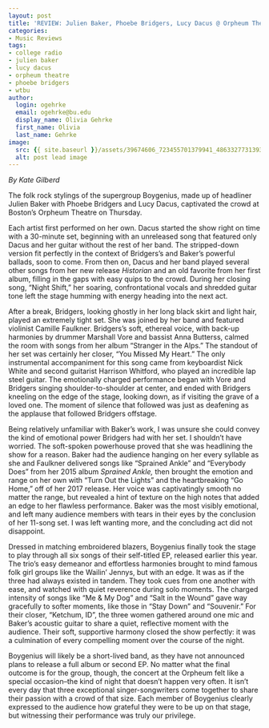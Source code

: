 ```yaml
---
layout: post
title: 'REVIEW: Julien Baker, Phoebe Bridgers, Lucy Dacus @ Orpheum Theatre 11/08'
categories:
- Music Reviews
tags:
- college radio
- julien baker
- lucy dacus
- orpheum theatre
- phoebe bridgers
- wtbu
author:
  login: ogehrke
  email: ogehrke@bu.edu
  display_name: Olivia Gehrke
  first_name: Olivia
  last_name: Gehrke
image:
  src: {{ site.baseurl }}/assets/39674606_723455701379941_4863327731393232896_n.jpg
  alt: post lead image
---
```


_By Kate Gilberd_

The folk rock stylings of the supergroup Boygenius, made up of headliner Julien Baker with Phoebe Bridgers and Lucy Dacus, captivated the crowd at Boston’s Orpheum Theatre on Thursday.

Each artist first performed on her own. Dacus started the show right on time with a 30-minute set, beginning with an unreleased song that featured only Dacus and her guitar without the rest of her band. The stripped-down version fit perfectly in the context of Bridgers’s and Baker’s powerful ballads, soon to come. From then on, Dacus and her band played several other songs from her new release _Historian_ and an old favorite from her first album, filling in the gaps with easy quips to the crowd. During her closing song, “Night Shift,” her soaring, confrontational vocals and shredded guitar tone left the stage humming with energy heading into the next act.

After a break, Bridgers, looking ghostly in her long black skirt and light hair, played an extremely tight set. She was joined by her band and featured violinist Camille Faulkner. Bridgers’s soft, ethereal voice, with back-up harmonies by drummer Marshall Vore and bassist Anna Butterss, calmed the room with songs from her album “Stranger in the Alps.” The standout of her set was certainly her closer, “You Missed My Heart.” The only instrumental accompaniment for this song came from keyboardist Nick White and second guitarist Harrison Whitford, who played an incredible lap steel guitar. The emotionally charged performance began with Vore and Bridgers singing shoulder-to-shoulder at center, and ended with Bridgers kneeling on the edge of the stage, looking down, as if visiting the grave of a loved one. The moment of silence that followed was just as deafening as the applause that followed Bridgers offstage.

Being relatively unfamiliar with Baker’s work, I was unsure she could convey the kind of emotional power Bridgers had with her set. I shouldn’t have worried. The soft-spoken powerhouse proved that she was headlining the show for a reason. Baker had the audience hanging on her every syllable as she and Faulkner delivered songs like “Sprained Ankle” and “Everybody Does” from her 2015 album _Sprained Ankle,_ then brought the emotion and range on her own with “Turn Out the Lights” and the heartbreaking “Go Home,” off of her 2017 release. Her voice was captivatingly smooth no matter the range, but revealed a hint of texture on the high notes that added an edge to her flawless performance. Baker was the most visibly emotional, and left many audience members with tears in their eyes by the conclusion of her 11-song set. I was left wanting more, and the concluding act did not disappoint.

Dressed in matching embroidered blazers, Boygenius finally took the stage to play through all six songs of their self-titled EP, released earlier this year. The trio’s easy demeanor and effortless harmonies brought to mind famous folk girl groups like the Wailin’ Jennys, but with an edge. It was as if the three had always existed in tandem. They took cues from one another with ease, and watched with quiet reverence during solo moments. The charged intensity of songs like “Me & My Dog” and “Salt in the Wound” gave way gracefully to softer moments, like those in “Stay Down” and “Souvenir.” For their closer, “Ketchum, ID”, the three women gathered around one mic and Baker’s acoustic guitar to share a quiet, reflective moment with the audience. Their soft, supportive harmony closed the show perfectly: it was a culmination of every compelling moment over the course of the night.

Boygenius will likely be a short-lived band, as they have not announced plans to release a full album or second EP. No matter what the final outcome is for the group, though, the concert at the Orpheum felt like a special occasion–the kind of night that doesn’t happen very often. It isn’t every day that three exceptional singer-songwriters come together to share their passion with a crowd of that size. Each member of Boygenius clearly expressed to the audience how grateful they were to be up on that stage, but witnessing their performance was truly our privilege.